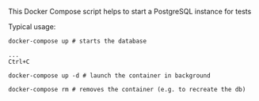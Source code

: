 This Docker Compose script helps to start a PostgreSQL instance for tests

Typical usage:

    docker-compose up # starts the database

    ...
    Ctrl+C

    docker-compose up -d # launch the container in background

    docker-compose rm # removes the container (e.g. to recreate the db)
